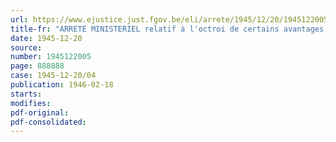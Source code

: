 ```yaml
---
url: https://www.ejustice.just.fgov.be/eli/arrete/1945/12/20/1945122005/justel
title-fr: "ARRETE MINISTERIEL relatif à l'octroi de certains avantages en espèces ou en nature aux chômeurs en réadaptation professionnelle"
date: 1945-12-20
source:
number: 1945122005
page: 888888
case: 1945-12-20/04
publication: 1946-02-18
starts:
modifies:
pdf-original:
pdf-consolidated:
---
```


